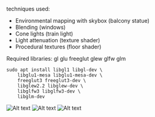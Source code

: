 techniques used:
- Environmental mapping with skybox (balcony statue)
- Blending (windows)
- Cone lights (train light)
- Light attenuation (texture shader)
- Procedural textures (floor shader)

Required libraries: gl glu freeglut glew glfw glm

    sudo apt install libgl1 libgl-dev \
        libglu1-mesa libglu1-mesa-dev \
        freeglut3 freeglut3-dev \
        libglew2.2 libglew-dev \
        libglfw3 libglfw3-dev \
        libglm-dev
![Alt text](screenshots/01.jpg?raw=true "")
![Alt text](screenshots/02.jpg?raw=true "")
![Alt text](screenshots/03.jpg?raw=true "")
